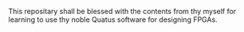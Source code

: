 This repositary shall be blessed with the contents from thy myself for learning to use thy noble Quatus software for designing FPGAs.
